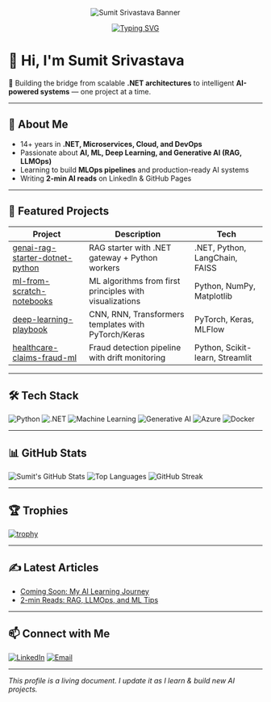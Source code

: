<!-- Banner Section -->
<p align="center">
  <img src="https://via.placeholder.com/800x200.png?text=Sumit+Srivastava+%7C+AI+Engineer+in+Making" alt="Sumit Srivastava Banner" />
</p>

<!-- Typing Intro -->
<p align="center">
  <a href="https://git.io/typing-svg">
    <img src="https://readme-typing-svg.demolab.com?lines=AI+%7C+ML+%7C+Deep+Learning+Enthusiast;Generative+AI+%7C+MLOps+Learner;Python+%7C+.NET+%7C+Cloud+Developer" alt="Typing SVG" />
  </a>
</p>

# 👋 Hi, I'm Sumit Srivastava
🚀 Building the bridge from scalable **.NET architectures** to intelligent **AI-powered systems** — one project at a time.

---

## 🧠 About Me
- 14+ years in **.NET, Microservices, Cloud, and DevOps**  
- Passionate about **AI, ML, Deep Learning, and Generative AI (RAG, LLMOps)**  
- Learning to build **MLOps pipelines** and production-ready AI systems  
- Writing **2-min AI reads** on LinkedIn & GitHub Pages  

---

## 🚀 Featured Projects
| Project | Description | Tech |
|---------|-------------|------|
| [genai-rag-starter-dotnet-python](#) | RAG starter with .NET gateway + Python workers | .NET, Python, LangChain, FAISS |
| [ml-from-scratch-notebooks](#) | ML algorithms from first principles with visualizations | Python, NumPy, Matplotlib |
| [deep-learning-playbook](#) | CNN, RNN, Transformers templates with PyTorch/Keras | PyTorch, Keras, MLFlow |
| [healthcare-claims-fraud-ml](#) | Fraud detection pipeline with drift monitoring | Python, Scikit-learn, Streamlit |

---

## 🛠️ Tech Stack
![Python](https://img.shields.io/badge/Python-3.11-3776AB?logo=python&logoColor=white)
![.NET](https://img.shields.io/badge/.NET-512BD4?logo=dotnet&logoColor=white)
![Machine Learning](https://img.shields.io/badge/Machine%20Learning-ML-green)
![Generative AI](https://img.shields.io/badge/Generative%20AI-GenAI-blue)
![Azure](https://img.shields.io/badge/Azure-Cloud-blue?logo=microsoftazure)
![Docker](https://img.shields.io/badge/Docker-Containers-2496ED?logo=docker)

---

## 📊 GitHub Stats
![Sumit's GitHub Stats](https://github-readme-stats.vercel.app/api?username=SumitCodesAI&show_icons=true&theme=radical)
![Top Languages](https://github-readme-stats.vercel.app/api/top-langs/?username=SumitCodesAI&layout=compact&theme=radical)
![GitHub Streak](https://streak-stats.demolab.com/?user=SumitCodesAI&theme=radical)

---

## 🏆 Trophies
[![trophy](https://github-profile-trophy.vercel.app/?username=SumitCodesAI&theme=radical)](https://github.com/ryo-ma/github-profile-trophy)

---

## ✍️ Latest Articles
- [Coming Soon: My AI Learning Journey](#)
- [2-min Reads: RAG, LLMOps, and ML Tips](#)

---

## 📫 Connect with Me
[![LinkedIn](https://img.shields.io/badge/LinkedIn-Sumit%20Srivastava-blue?logo=linkedin)](https://www.linkedin.com/in/sumit-srivastava1103/)
[![Email](https://img.shields.io/badge/sumitsri051@gmail.com-red?logo=gmail)](mailto:sumitsri051@gmail.com)

---

*This profile is a living document. I update it as I learn & build new AI projects.*
